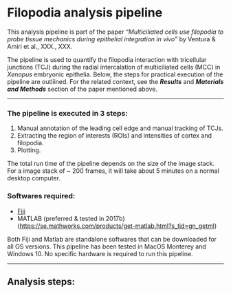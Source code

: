 # **Filopodia analysis pipeline**

This analysis pipeline is part of the paper _“Multiciliated cells use filopodia to probe tissue mechanics during epithelial integration in vivo”_ by Ventura & Amiri et al., XXX., XXX.

The pipeline is used to quantify the filopodia interaction with tricellular junctions (TCJ) during the radial intercalation of multiciliated cells (MCC) in _Xenopus_ embryonic epithelia. Below, the steps for practical execution of the pipeline are outliined. For the related context, see the ***Results*** and ***Materials and Methods*** section of the paper mentioned above.

***

### **The pipeline is executed in 3 steps:**
1. Manual annotation of the leading cell edge and manual tracking of TCJs.
2. Extracting the region of interests (ROIs) and intensities of cortex and filopodia.
3. Plotting.

The total run time of the pipeline depends on the size of the image stack. For a image stack of ~ 200 frames, it will take about 5 minutes on a normal desktop computer. 


### **Softwares required:**
* [Fiji](https://imagej.net/software/fiji/downloads)
* MATLAB (preferred & tested in 2017b) (https://se.mathworks.com/products/get-matlab.html?s_tid=gn_getml)

Both Fiji and Matlab are standalone softwares that can be downloaded for all OS versions. This pipeline has been tested in MacOS Monterey and Windows 10. No specific hardware is required to run this pipeline.
***

## **Analysis steps:**
### **1. Manual annotation of the leading cell edge and manual tracking of TCJs**
In this step, we get the ROIs of the cell boundary and the track coordinates of the TCJs.
* [Reslice](https://imagej.net/imaging/z-functions#stack-reslice) the 3D movies of intercalating cells in X-Z direction and manually annotate the cell boundary or the leading edge of the cell using "freehand tool" in Fiji. All annotations should be registered as ROI (by pressing "t" after every annotation). Then save all the annotations of the full time stack as ***Roi-contour.zip*** using the [ROI manager](https://imagej.nih.gov/ij/docs/guide/146-30.html#sub:ROI-Manager...) in Fiji. 

* The two tricellular junctions (TCJs) close to the Multiciliated cells (MCC) (see Fig 1b and 1d in the paper) should be tracked using the [manual tracking](https://imagej.nih.gov/ij/plugins/track/track.html) plugin in Fiji. Save the resulting track files as ***TCJ_left.csv*** and ***TCJ_right.csv***, respectively. 

* At this point, download the ***sample_data*** folder into a new folder ***test_filopodia_analysis*** in your local drive. Inside the ***sample_data*** folder, you will find: 
    1. a resliced movie (***C1.tif***)
    2. a ROI list consisting the annotations of the leading cell edge (***Roi-contour.zip***)
    3. the track files of TCJs (***TCJ_left.csv*** & ***TCJ_right.csv***)

### **2. Extracting the ROIs and intensities of cortex and filopodia**
In this step, we will use the ROI of leading cell edge to obtain the ROIs of cell cortex and filopodia, and their intensities.

* Download the Fiji script `ROI_shiftedROI_meanintensity_extraction.ijm`” to the ***test_filopodia_analysis*** folder.

* Drag and drop the script file into Fiji.

* Open your resliced data or ***C1.tif***

* Check if the data (***C1.tif***) is calibrated for pixel size and time interval. If not, select the data, and using “Properties” option under “Image” in Fiji menu, input all the parameters. Save and close the file.

* Open the saved file in Fiji. 

* Run the script.

* A dialog will ask for the following values in pixels:
    * No. of pixels to be shifted for filopodia
    * No. of pixels to be shifted for cortex
    * Line thickness for filopodia
    * Line thickness for cortex.

    The first two values define the location of filopodia and cortex w.r.to the leading cell edge. The next two values define their spatial spread in the image i.e. how thick a line should be to cover the entire width of the cortex or filopodia. These values should be manually estimated using Fiji. 
* Input these values and click “OK”.

* A dialog will ask for area selection to estimate the background intensity. Select the "rectangle or oval tool" in Fiji and select / draw a small area in the image where the actual signal (filopodia / cortex / cell boundary) is not present.
* Click “OK”.

When the Fiji script is finished running, it will generate a folder called ***data***, inside which you will find: 
* ***Image_dimensions_&_input_parameters.csv*** file which stores the image property values and the shift & thickness values that you had entered.

* Two ROI files, one each for cortex and filopodia. Check these ROIs (drag and drop into Fiji) to see if they correspond to the area of filopodia and cortex of the cell. If not, Run the script again with modified values of “shift” and “thickness” for filopodia and cortex. 
* Two folders, one each for Background and cell contour that contain the x-y coordinates and intensity values. If you navigate through the following folder: ***ROI_Coordinates_Cell_contour / Actual_&_shifted_ROI***, you will find the data sheets for individual timepoints. On opening one of the .csv files, you will find x-y coordinates (xpoints & ypoints) for the original contour that was manually drawn, and the y coordinates and background subtracted intensity values of shifted contours for filopodia (top_shift) and cortex (down-shift).

### **3. Plotting**
In this step, we will use the data generated from the previous step to make the plots.
* Download the `TCJ_Cell_contour_plots.m` file into the ***test_filopodia_analysis*** folder. 
* Open the script in MATLAB.
* Run the script.

When the script is finished running, you will find a ***all_TCJ_contents.mat*** file and a folder called ***plots***. The .mat file is a collection of all the MATLAB workspace variables. The ***plots*** folder contains various plots of filopodia, TCJs and cortex, in .fig (MATLAB figure) format. Before plotting, the filopodia intensities were normalised by the cortex intensity. The plot ***Shift_in_cell_contour_color_coded_filopodia_meanintensity_cortex_normalised.fig*** is similar to what you will see in Fig 1g, Supplementary figure 1d and Supplementary movie 2 in the paper. The name and title of the plots are self-explanatory. You can save the .fig files into different formats like .tif, .jpg etc.
***